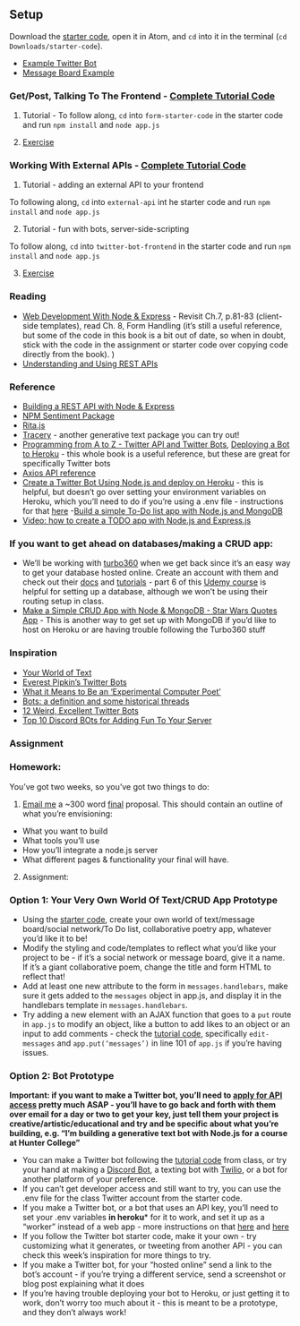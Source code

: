 ## Setup

Download the [starter code](https://drive.google.com/file/d/1lsyAjtnosx8J2gVZOQaB1aT-faFKRChj/view?usp=sharing), open it in Atom, and `cd` into it in the terminal (`cd Downloads/starter-code`).


- [Example Twitter Bot](https://twitter.com/HunterWebProd)
- [Message Board Example](https://murmuring-refuge-85491.herokuapp.com/messages)

### Get/Post, Talking To The Frontend - [Complete Tutorial Code](https://drive.google.com/file/d/1Xwc1jQC5tAWR7wZc-Z-OTTyv3l-icaLC/view?usp=sharing)



1. Tutorial - 
To follow along, `cd` into `form-starter-code` in the starter code and run `npm install` and `node app.js`

2. [Exercise](exercise_1.md)

### Working With External APIs - [Complete Tutorial Code](https://drive.google.com/file/d/1EGK0O1W1J9gZ7gyG5bZOsfckBBhILzXs/view?usp=sharing)

1. Tutorial - adding an external API to your frontend

To following along, `cd` into `external-api` int he starter code and run `npm install` and `node app.js`

2. Tutorial - fun with bots, server-side-scripting

To follow along, `cd` into `twitter-bot-frontend` in the starter code and run `npm install` and `node app.js`

3. [Exercise](exercise_2.md)


### Reading
- [Web Development With Node & Express](https://drive.google.com/file/d/1ip-1kA9k3VzpIOL0gczB09umHAgw_r5a/view?usp=sharing) - Revisit Ch.7, p.81-83 (client-side templates), read Ch. 8, Form Handling (it’s still a useful reference, but some of the code in this book is a bit out of date, so when in doubt, stick with the code in the assignment or starter code over copying code directly from the book).
)
- [Understanding and Using REST APIs](https://www.smashingmagazine.com/2018/01/understanding-using-rest-api/)

### Reference
- [Building a REST API with Node & Express](https://stackabuse.com/building-a-rest-api-with-node-and-express/)
- [NPM Sentiment Package](https://www.npmjs.com/package/sentiment#api-reference)
- [Rita.js](https://rednoise.org/rita/)
- [Tracery](https://www.npmjs.com/package/tracery) - another generative text package you can try out!
- [Programming from A to Z - Twitter API and Twitter Bots](https://shiffman.net/a2z/twitter-bots/), [Deploying a Bot to Heroku](https://shiffman.net/a2z/bot-heroku/) - this whole book is a useful reference, but these are great for specifically Twitter bots
- [Axios API reference](https://axios-http.com/docs/api_intro)
- [Create a Twitter Bot Using Node.js and deploy on Heroku](https://medium.com/nerd-for-tech/create-twitter-bot-using-nodejs-and-deploy-on-heroku-dd6ec31534f4) - this is helpful, but doesn’t go over setting your environment variables on Heroku, which you’ll need to do if you’re using a .env file - instructions for that [here](https://devcenter.heroku.com/articles/config-vars)
-[Build a simple To-Do list app with Node.js and MongoDB](https://medium.com/@diogo.fg.pinheiro/simple-to-do-list-app-with-node-js-and-mongodb-chapter-1-c645c7a27583)
- [Video: how to create a TODO app with Node.js and Express.js](https://www.youtube.com/watch?v=meJf53tvsWw)

### If you want to get ahead on databases/making a CRUD app:
- We’ll be working with [turbo360](https://www.turbo360.co/) when we get back since it’s an easy way to get your database hosted online. Create an account with them and check out their [docs](https://docs.turbo360.co/) and [tutorials](https://www.turbo360.co/tutorials) - part 6 of this [Udemy course](https://www.udemy.com/course/portfolio-website-with-node-js-express/learn/lecture/16276404#overview) is helpful for setting up a database, although we won’t be using their routing setup in class.
- [Make a Simple CRUD App with Node & MongoDB - Star Wars Quotes App](https://zellwk.com/blog/crud-express-mongodb/) - This is another way to get set up with MongoDB if you’d like to host on Heroku or are having trouble following the Turbo360 stuff

### Inspiration
- [Your World of Text](https://www.yourworldoftext.com/)
- [Everest Pipkin’s Twitter Bots](https://everest-pipkin.com/#projects/bots.html)
- [What it Means to Be an ‘Experimental Computer Poet’](https://www.vice.com/en/article/8x8ppp/poetry-twitter-bots-best-twitter-bots-art-allison-parrish-everyword)
- [Bots: a definition and some historical threads](https://points.datasociety.net/bots-a-definition-and-some-historical-threads-s7738c8ab1ce)
- [12 Weird, Excellent Twitter Bots](https://nymag.com/intelligencer/2015/11/12-weirdest-funniest-smartest-twitter-bots.html)
- [Top 10 Discord BOts for Adding Fun To Your Server](https://droplr.com/how-to/productivity-tools/top-10-discord-game-bots-for-adding-fun-to-your-server/)

### Assignment

### Homework:

You’ve got two weeks, so you’ve got two things to do:

1. [Email me](mailto:bb3257@hunter.cuny.edu) a ~300 word [final](final.md) proposal. This should contain an outline of what you’re envisioning:
- What you want to build
- What tools you’ll use
- How you’ll integrate a node.js server
- What different pages & functionality your final will have.

2. Assignment: 

### Option 1: Your Very Own World Of Text/CRUD App Prototype
- Using the [starter code](https://drive.google.com/file/d/1CkitMaBhCfktgM0kX14DjhQLDl9aANH3/view?usp=sharing), create your own world of text/message board/social network/To Do list, collaborative poetry app, whatever you’d like it to be!
- Modify the styling and code/templates to reflect what you’d like your project to be - if it’s a social network or message board, give it a name. If it’s a giant collaborative poem, change the title and form HTML to reflect that!
- Add at least one new attribute to the form in `messages.handlebars`, make sure it gets added to the `messages` object in app.js, and display it in the handlebars template in `messages.handlebars`.
-  Try adding a new element with an AJAX function that goes to a `put` route in `app.js` to modify an object, like a button to add likes to an object or an input to add comments - check the [tutorial code](), specifically `edit-messages` and `app.put(‘messages’)` in line 101 of `app.js` if you’re having issues.

### Option 2: Bot Prototype
**Important: if you want to make a Twitter bot, you’ll need to [apply for API access](https://developer.twitter.com/en/docs/twitter-api/getting-started/getting-access-to-the-twitter-api) pretty much ASAP - you’ll have to go back and forth with them over email for a day or two to get your key, just tell them your project is creative/artistic/educational and try and be specific about what you’re building, e.g. “I’m building a generative text bot with Node.js for a course at Hunter College”**
- You can make a Twitter bot following the [tutorial code](https://drive.google.com/file/d/1dKj2iUEVaWEosJuFIr921_gaX9T8VE_y/view?usp=sharing) from class, or try your hand at making a [Discord Bot](https://www.sitepoint.com/discord-bot-node-js/), a texting bot with [Twilio](https://www.twilio.com/blog/2018/03/sms-bot-node-texteverything.html), or a bot for another platform of your preference.
- If you can’t get developer access and still want to try, you can use the .env file for the class Twitter account from the starter code.
- If you make a Twitter bot, or a bot that uses an API key, you’ll need to set your .env variables **in heroku*** for it to work, and set it up as a “worker” instead of a web app - more instructions on that [here](https://medium.com/nerd-for-tech/create-twitter-bot-using-nodejs-and-deploy-on-heroku-dd6ec31534f4) and [here](https://devcenter.heroku.com/articles/config-vars)
- If you follow the Twitter bot starter code, make it your own - try customizing what it generates, or tweeting from another API - you can check this week’s inspiration for more things to try.
- If you make a Twitter bot, for your “hosted online” send a link to the bot’s account - if you’re trying a different service, send a screenshot or blog post explaining what it does
- If you’re having trouble deploying your bot to Heroku, or just getting it to work, don’t worry too much about it - this is meant to be a prototype, and they don’t always work!

